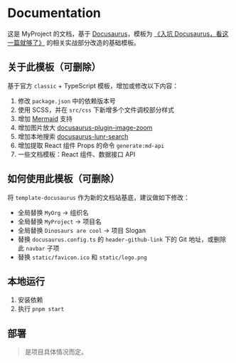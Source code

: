 # Documentation

这是 MyProject 的文档，基于 [Docusaurus](https://docusaurus.io)，模板为 [《入坑 Docusaurus，看这一篇就够了》](https://juejin.cn/post/7518188007541489704) 的相关实战部分改造的基础模板。

## 关于此模板（可删除）

基于官方 `classic` + TypeScript 模板，增加或修改以下内容：

1. 修改 `package.json` 中的依赖版本号
2. 使用 SCSS，并在 `src/css` 下新增多个文件调校部分样式
3. 增加 [Mermaid](https://mermaid.js.org) 支持
4. 增加图片放大 [docusaurus-plugin-image-zoom](https://www.npmjs.com/package/docusaurus-plugin-image-zoom)
5. 增加本地搜索 [docusaurus-lunr-search](https://www.npmjs.com/package/docusaurus-lunr-search)
6. 增加提取 React 组件 Props 的命令 `generate:md-api`
7. 一些文档模板：React 组件、数据接口 API

## 如何使用此模板（可删除）

将 `template-docusaurus` 作为新的文档站基底，建议做如下修改：

* 全局替换 `MyOrg` → 组织名
* 全局替换 `MyProject` → 项目名
* 全局替换 `Dinosaurs are cool` → 项目 Slogan
* 替换 `docusaurus.config.ts` 的 `header-github-link` 下的 Git 地址，或删除此 `navbar` 子项
* 替换 `static/favicon.ico` 和 `static/logo.png`

## 本地运行

1. 安装依赖
2. 执行 `pnpm start`

## 部署

> 是项目具体情况而定。
